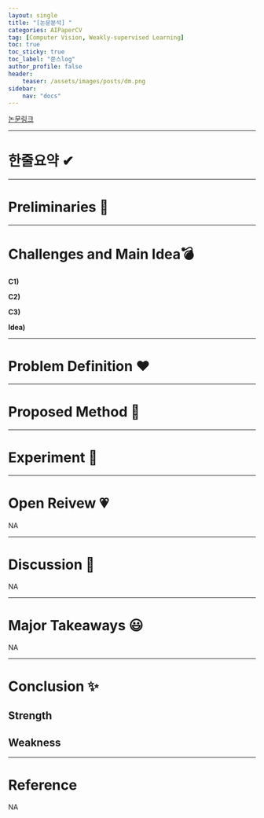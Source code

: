 ```yaml
---
layout: single
title: "[논문분석] "
categories: AIPaperCV
tag: [Computer Vision, Weakly-supervised Learning]
toc: true
toc_sticky: true
toc_label: "쭌스log"
author_profile: false
header:
    teaser: /assets/images/posts/dm.png
sidebar:
    nav: "docs"
---
```


<span style="color:sky"> [논문링크](https://arxiv.org/pdf/2006.11239.pdf)  </span>

****
# 한줄요약 ✔

****
# Preliminaries 🍱

****
# Challenges and Main Idea💣
**C1)** <span style="color:orange"> </span>

**C2)** <span style="color:orange"> </span>

**C3)** <span style="color:orange"> </span>

**Idea)** <span style="color:lightgreen"> </span>

****
# Problem Definition ❤️

****
# Proposed Method 🧿

****
# Experiment 👀

****
# Open Reivew 💗
NA

****
# Discussion 🍟
NA

****
# Major Takeaways 😃
NA

****
# Conclusion ✨
## Strength
## Weakness

****
# Reference
NA